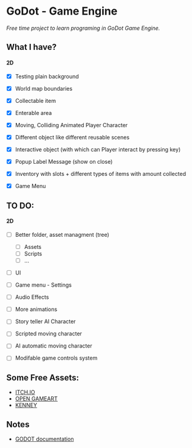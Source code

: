 # GoDot - Game Engine
*Free time project to learn programing in GoDot Game Engine.*

## What I have?
#### 2D 
- [x] Testing plain background
- [x] World map boundaries
- [x] Collectable item
- [x] Enterable area
- [x] Moving, Colliding Animated Player Character
- [x] Different object like different reusable scenes
- [x] Interactive object (with which can Player interact by pressing key)
- [x] Popup Label Message (show on close)
- [x] Inventory with slots + different types of items with amount collected 
- [x] Game Menu


## TO DO:
#### 2D
- [ ] Better folder, asset managment (tree)
    - [ ] Assets
    - [ ] Scripts
    - [ ] ...
- [ ] UI
- [ ] Game menu - Settings 
- [ ] Audio Effects
- [ ] More animations
- [ ] Story teller AI Character
- [ ] Scripted moving character
- [ ] AI automatic moving character
- [ ] Modifable game controls system


## Some Free Assets:

- [ITCH.IO](https://itch.io/)
- [OPEN GAMEART](https://opengameart.org/)
- [KENNEY](https://kenney.nl/assets)


## Notes
- [GODOT documentation](https://docs.godotengine.org/en/stable/index.html)